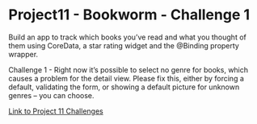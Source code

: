 # Project11 - Bookworm - Challenge 1

Build an app to track which books you’ve read and what you thought of them using CoreData, a star rating widget and the @Binding property wrapper.

Challenge 1 - Right now it’s possible to select no genre for books, which causes a problem for the detail view. Please fix this, either by forcing a default, validating the form, or showing a default picture for unknown genres – you can choose.

[Link to Project 11 Challenges](https://www.hackingwithswift.com/books/ios-swiftui/bookworm-wrap-up)
